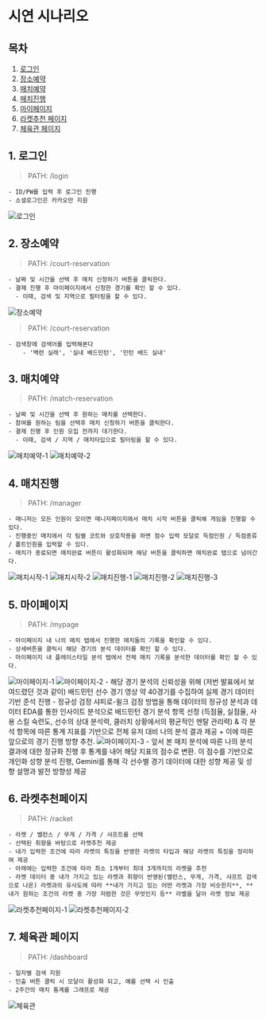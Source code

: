 # 시연 시나리오

## 목차

1. [로그인](#1-로그인)
2. [장소예약](#2-장소예약)
3. [매치예약](#3-매치예약)
4. [매치진행](#4-매치진행)
5. [마이페이지](#5-마이페이지)
6. [라켓추천 페이지](#6-라켓추천페이지)
7. [체육관 페이지](#7-체육관-페이지)

## 1. 로그인

> PATH: /login

    - ID/PW를 입력 후 로그인 진행
    - 소셜로그인은 카카오만 지원

![로그인](/exec/4.%20시연시나리오/imgs/login.png)

## 2. 장소예약

> PATH: /court-reservation

    - 날짜 및 시간을 선택 후 매치 신청하기 버튼을 클릭한다.
    - 결제 진행 후 마이페이지에서 신청한 경기를 확인 할 수 있다.
      - 이때, 검색 및 지역으로 필터링을 할 수 있다.

![장소예약](/exec/4.%20시연시나리오/imgs/courtReservation.png)

> PATH: /court-reservation

    - 검색창에 검색어를 입력해본다
        - '백련 실래', '실내 베드민턴', '민턴 배드 실내'

## 3. 매치예약

> PATH: /match-reservation

    - 날짜 및 시간을 선택 후 원하는 매치를 선택한다.
    - 참여를 원하는 팀을 선택후 매치 신청하기 버튼을 클릭한다.
    - 결제 진행 후 인원 모집 전까지 대기한다.
      - 이때, 검색 / 지역 / 매치타입으로 필터링을 할 수 있다.

![매치예약-1](/exec/4.%20시연시나리오/imgs/matchReservation1.png)
![매치예약-2](/exec/4.%20시연시나리오/imgs/matchReservation2.png)

## 4. 매치진행

> PATH: /manager

    - 매니저는 모든 인원이 모이면 매니저페이지에서 매치 시작 버튼을 클릭해 게임을 진행할 수 있다.
    - 진행중인 매치에서 각 팀별 코트와 상호작용을 하면 점수 입력 모달로 득점인원 / 득점종류 / 폴트인원을 입력할 수 있다.
    - 매치가 종료되면 매치완료 버튼이 활성화되며 해당 버튼을 클릭하면 매치완료 탭으로 넘어간다.

![매치시작-1](/exec/4.%20시연시나리오/imgs/matchStart1.png)
![매치시작-2](/exec/4.%20시연시나리오/imgs/matchStart2.png)
![매치진행-1](/exec/4.%20시연시나리오/imgs/matchPlay1.png)
![매치진행-2](/exec/4.%20시연시나리오/imgs/matchPlay2.png)
![매치진행-3](/exec/4.%20시연시나리오/imgs/matchPlay3.png)

## 5. 마이페이지

> PATH: /mypage

    - 마이페이지 내 나의 매치 탭에서 진행한 매치들의 기록을 확인할 수 있다.
    - 상세버튼을 클릭시 해당 경기의 분석 데이터를 확인 할 수 있다.
    - 마이페이지 내 플레이스타일 분석 탭에서 전체 매치 기록을 분석한 데이터를 확인 할 수 있다.

![마이페이지-1](/exec/4.%20시연시나리오/imgs/mypage1.png)
![마이페이지-2](/exec/4.%20시연시나리오/imgs/mypage2.png) - 해당 경기 분석의 신뢰성을 위해 (저번 발표에서 보여드렸던 것과 같이) 배드민턴 선수 경기 영상 약 40경기를 수집하여 실제 경기 데이터 기반 준석 진행 - 정규성 검정 샤피로-윌크 검정 방법을 통해 데이터의 정규성 분석과 데이터 EDA를 통한 인사이트 분석으로 배드민턴 경기 분석 항목 선정 (득점율, 실점율, 사용 스킬 숙련도, 선수의 상대 분석력, 클러치 상황에서의 평균적인 멘탈 관리력) & 각 분석 항목에 따른 통계 지표를 기반으로 전체 유저 대비 나의 분석 결과 제공 + 이에 따른 앞으로의 경기 진행 방향 추천.
![마이페이지-3](/exec/4.%20시연시나리오/imgs/mypage3.png) - 앞서 본 매치 분석에 따른 나의 분석 결과에 대한 정규화 진행 후 통계를 내어 해당 지표의 점수로 변환. 이 점수를 기반으로 개인화 성향 분석 진행, Gemini를 통해 각 선수별 경기 데이터에 대한 성향 제공 및 성향 설명과 발전 방향성 제공

## 6. 라켓추천페이지

> PATH: /racket

    - 라켓 / 밸런스 / 무게 / 가격 / 샤프트를 선택
    - 선택된 취향을 바탕으로 라켓추천 제공
    - 내가 입력한 조건에 따라 라켓의 특징을 반영한 라켓의 타입과 해당 라켓의 특징을 정리하여 제공
    - 아래에는 입력한 조건에 따라 최소 1개부터 최대 3개까지의 라켓을 추천
    - 라켓 데이터 중 내가 가지고 있는 라켓과 취향이 반영된(밸런스, 무게, 가격, 샤프트 검색으로 나온) 라켓과의 유사도에 따라 **내가 가지고 있는 어떤 라켓과 가장 비슷한지**, **내가 원하는 조건의 라켓 중 가장 저렴한 것은 무엇인지 등** 라벨을 달아 라켓 정보 제공

![라켓추천페이지-1](/exec/4.%20시연시나리오/imgs/racket1.png)
![라켓추천페이지-2](/exec/4.%20시연시나리오/imgs/racket2.png)

## 7. 체육관 페이지

> PATH: /dashboard

    - 일자별 검색 지원
    - 인출 버튼 클릭 시 모달이 활성화 되고, 예를 선택 시 인출
    - 2주간의 매치 통계를 그래프로 제공

![체육관](/exec/4.%20시연시나리오/imgs/gym.png)
